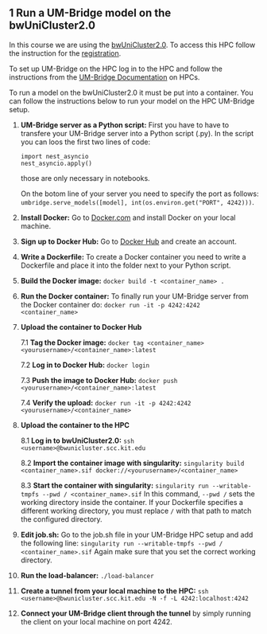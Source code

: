 ## 1 Run a UM-Bridge model on the bwUniCluster2.0
In this course we are using the [bwUniCluster2.0](https://wiki.bwhpc.de/e/BwUniCluster2.0).
To access this HPC follow the instruction for the [registration](https://wiki.bwhpc.de/e/Registration/bwUniCluster).

To set up UM-Bridge on the HPC log in to the HPC and follow the instructions from the [UM-Bridge Documentation](https://um-bridge-benchmarks.readthedocs.io/en/docs/umbridge/hpc.html) on HPCs.

To run a model on the bwUniCluster2.0 it must be put into a container. You can follow the instructions below to run your model on the HPC UM-Bridge setup. 

1. **UM-Bridge server as a Python script:** First you have to have to transfere your UM-Bridge server into a Python script (.py). In the script you can loos the first two lines of code:
   ```
   import nest_asyncio
   nest_asyncio.apply()
   ```
   those are only necessary in notebooks.

   On the botom line of your server you need to specify the port as follows: ```umbridge.serve_models([model], int(os.environ.get("PORT", 4242)))```.
3. **Install Docker:** Go to [Docker.com](https://www.docker.com/) and install Docker on your local machine.
4. **Sign up to Docker Hub:** Go to [Docker Hub](https://hub.docker.com/) and create an account.
5. **Write a Dockerfile:** To create a Docker container you need to write a Dockerfile and place it into the folder next to your Python script.
6. **Build the Docker image:** ```docker build -t <container_name> .```
7. **Run the Docker container:** To finally run your UM-Bridge server from the Docker container do: ```docker run -it -p 4242:4242 <container_name>```
8. **Upload the container to Docker Hub**
   
   7.1 **Tag the Docker image:** ```docker tag <container_name> <yourusername>/<container_name>:latest```
   
   7.2 **Log in to Docker Hub:** ```docker login```
   
   7.3 **Push the image to Docker Hub:** ```docker push <yourusername>/<container_name>:latest```
   
   7.4 **Verify the upload:** ```docker run -it -p 4242:4242 <yourusername>/<container_name>```
   
8. **Upload the container to the HPC**
    
   8.1 **Log in to bwUniCluster2.0:** ```ssh <username>@bwunicluster.scc.kit.edu```

   
   8.2 **Import the container image with singularity:** ```singularity build <container_name>.sif docker://<yourusername>/<container_name>```
   
   8.3 **Start the container with singularity:** ```singularity run --writable-tmpfs --pwd / <container_name>.sif```
   In this command, ```--pwd /``` sets the working directory inside the container. If your Dockerfile specifies a different working directory, you must replace ```/``` with that path to match the configured directory.
   
10. **Edit job.sh:** Go to the job.sh file in your UM-Bridge HPC setup and add the following line: ```singularity run --writable-tmpfs --pwd / <container_name>.sif``` Again make sure that you set the correct working directory.
11. **Run the load-balancer:** ```./load-balancer```
12. **Create a tunnel from your local machine to the HPC:** ```ssh <username>@bwunicluster.scc.kit.edu -N -f -L 4242:localhost:4242```
13. **Connect your UM-Bridge client through the tunnel** by simply running the client on your local machine on port 4242.
